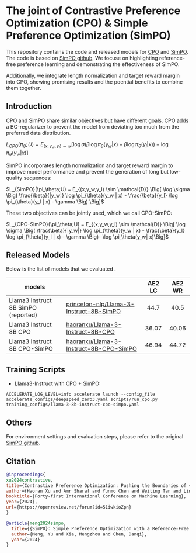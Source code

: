 # The joint of Contrastive Preference Optimization (CPO) & Simple Preference Optimization (SimPO)

This repository contains the code and released models for [CPO](https://arxiv.org/pdf/2401.08417) and [SimPO](https://arxiv.org/abs/2405.14734). The code is based on [SimPO github](https://github.com/princeton-nlp/SimPO). We focuse on highlighting reference-free preference learning and demonstrating the effectiveness of SimPO. 

Additionally, we integrate length normalization and target reward margin into CPO, showing promising results and the poential benefits to combine them together. 

## Introduction
CPO and SimPO share similar objectives but have different goals. CPO adds a BC-regularizer to prevent the model from deviating too much from the preferred data distribution.

$L_{CPO}(\pi_\theta;U) = E_{(x,y_w,y_l) \sim \mathcal{D}} \Big[ \log \sigma \Big( \beta \log \pi_{\theta}(y_w | x)  - \beta \log \pi_{\theta}(y_l | x) \Big) - \log \pi_\theta(y_w| x)\Big]$

SimPO incorporates length normalization and target reward margin to improve model performance and prevent the generation of long but low-quality sequences:

$L_{SimPO}(\pi_\theta;U) = E_{(x,y_w,y_l) \sim \mathcal{D}} \Big[ \log \sigma \Big( \frac{\beta}{|y_w|} \log \pi_{\theta}(y_w | x)  - \frac{\beta}{y_l} \log \pi_{\theta}(y_l | x)  - \gamma  \Big) \Big]$

These two objectives can be jointly used, which we call CPO-SimPO:

$L_{CPO-SimPO}(\pi_\theta;U) = E_{(x,y_w,y_l) \sim \mathcal{D}} \Big[ \log \sigma \Big( \frac{\beta}{|y_w|} \log \pi_{\theta}(y_w | x)  - \frac{\beta}{y_l} \log \pi_{\theta}(y_l | x)  - \gamma  \Big)- \log \pi_\theta(y_w| x)\Big]$

## Released Models
Below is the list of models that we evaluated .

| models                       |                                                                                                           | AE2 LC | AE2 WR |
|------------------------------|-----------------------------------------------------------------------------------------------------------|:------:|:------:|
| Llama3 Instruct 8B SimPO (reported)     | [princeton-nlp/Llama-3-Instruct-8B-SimPO](https://huggingface.co/princeton-nlp/Llama-3-Instruct-8B-SimPO) |  44.7  |  40.5  |
| Llama3 Instruct 8B CPO       | [haoranxu/Llama-3-Instruct-8B-CPO](https://huggingface.co/haoranxu/Llama-3-Instruct-8B-CPO) |  36.07  |  40.06  |
| Llama3 Instruct 8B CPO-SimPO | [haoranxu/Llama-3-Instruct-8B-CPO-SimPO](https://huggingface.co/haoranxu/Llama-3-Instruct-8B-CPO-SimPO) |  46.94  |  44.72  |

## Training Scripts
* Llama3-Instruct with CPO + SimPO:
```shell
ACCELERATE_LOG_LEVEL=info accelerate launch --config_file accelerate_configs/deepspeed_zero3.yaml scripts/run_cpo.py training_configs/llama-3-8b-instruct-cpo-simpo.yaml
```
## Others
For environment settings and evaluation steps, please refer to the original [SimPO github](https://github.com/princeton-nlp/SimPO).

## Citation
```bibtex
@inproceedings{
xu2024contrastive,
title={Contrastive Preference Optimization: Pushing the Boundaries of {LLM} Performance in Machine Translation},
author={Haoran Xu and Amr Sharaf and Yunmo Chen and Weiting Tan and Lingfeng Shen and Benjamin Van Durme and Kenton Murray and Young Jin Kim},
booktitle={Forty-first International Conference on Machine Learning},
year={2024},
url={https://openreview.net/forum?id=51iwkioZpn}
}
```
```bibtex
@article{meng2024simpo,
  title={{SimPO}: Simple Preference Optimization with a Reference-Free Reward},
  author={Meng, Yu and Xia, Mengzhou and Chen, Danqi},
  year={2024}
}
```
